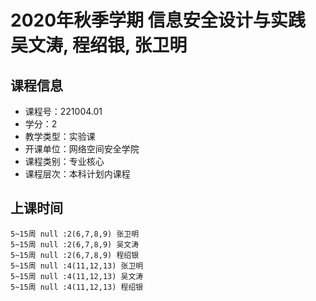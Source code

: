 # 2020年秋季学期 信息安全设计与实践 吴文涛, 程绍银, 张卫明






## 课程信息

- 课程号：221004.01
- 学分：2
- 教学类型：实验课
- 开课单位：网络空间安全学院
- 课程类别：专业核心
- 课程层次：本科计划内课程

## 上课时间

```
5~15周 null :2(6,7,8,9) 张卫明
5~15周 null :2(6,7,8,9) 吴文涛
5~15周 null :2(6,7,8,9) 程绍银
5~15周 null :4(11,12,13) 张卫明
5~15周 null :4(11,12,13) 吴文涛
5~15周 null :4(11,12,13) 程绍银
```


